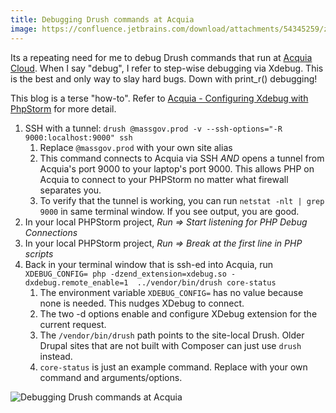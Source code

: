 ```yaml
---
title: Debugging Drush commands at Acquia
image: https://confluence.jetbrains.com/download/attachments/54345259/zend_server_tutorial_18.png?version=1&modificationDate=1410292135000&api=v2
---
```

Its a repeating need for me to debug Drush commands that run at [Acquia Cloud](https://www.acquia.com/products-services/acquia-cloud). When I say "debug", I refer to step-wise debugging via Xdebug. This is the best and only way to slay hard bugs. Down with print_r() debugging! 

This blog is a terse "how-to". Refer to [Acquia - Configuring Xdebug with PhpStorm](https://docs.acquia.com/article/configuring-xdebug-phpstorm) for more detail.

1. SSH with a tunnel: `drush @massgov.prod -v --ssh-options="-R 9000:localhost:9000" ssh`
    1. Replace `@massgov.prod` with your own site alias
    1. This command connects to Acquia via SSH *AND* opens a tunnel from Acquia's port 9000 to your laptop's port 9000. This allows PHP on Acquia to connect to your PHPStorm no matter what firewall separates you.
    1. To verify that the tunnel is working, you can run `netstat -nlt | grep 9000` in same terminal window. If you see output, you are good.
1. In your local PHPStorm project, _Run => Start listening for PHP Debug Connections_
1. In your local PHPStorm project, _Run => Break at the first line in PHP scripts_
1. Back in your terminal window that is ssh-ed into Acquia, run `XDEBUG_CONFIG= php -dzend_extension=xdebug.so -dxdebug.remote_enable=1  ../vendor/bin/drush core-status`
    1. The environment variable `XDEBUG_CONFIG=` has no value because none is needed. This nudges XDebug to connect.
    1. The two -d options enable and configure XDebug extension for the current request.
    1. The `/vendor/bin/drush` path points to the site-local Drush. Older Drupal sites that are not built with Composer can just use `drush` instead.
    1. `core-status` is just an example command. Replace with your own command and arguments/options.
    
![Debugging Drush commands at Acquia](https://confluence.jetbrains.com/download/attachments/54345259/zend_server_tutorial_18.png?version=1&modificationDate=1410292135000&api=v2) 
 
